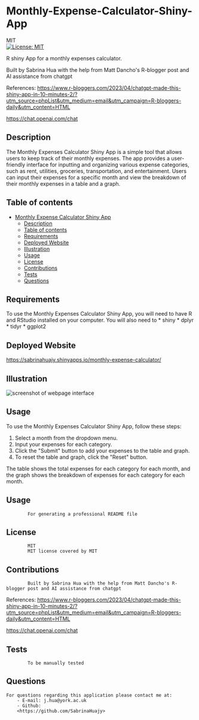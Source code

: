 # Monthly-Expense-Calculator-Shiny-App

MIT<br>[![License: MIT](https://img.shields.io/badge/License-MIT-yellow.svg)](https://opensource.org/licenses/MIT)

R shiny App  for a monthly expenses calculator. 

Built by Sabrina Hua with the help from Matt Dancho's R-blogger post and AI assistance from chatgpt

References:
https://www.r-bloggers.com/2023/04/chatgpt-made-this-shiny-app-in-10-minutes-2/?utm_source=phpList&utm_medium=email&utm_campaign=R-bloggers-daily&utm_content=HTML

https://chat.openai.com/chat

## Description
The Monthly Expenses Calculator Shiny App is a simple tool that allows users to keep track of their monthly expenses. The app provides a user-friendly interface for inputting and organizing various expense categories, such as rent, utilities, groceries, transportation, and entertainment. Users can input their expenses for a specific month and view the breakdown of their monthly expenses in a table and a graph.

## Table of contents
- [Monthly Expense Calculator Shiny App](#monthly-expense-calculator-shiny-app)
  - [Description](#description)
  - [Table of contents](#table-of-contents)
  - [Requirements](#requirements)
  - [Deployed Website](#deployed-website)
  - [Illustration](#illustration)
  - [Usage](#usage)
  - [License](#license)
  - [Contributions](#contributions)
  - [Tests](#tests)
  - [Questions](#questions)

## Requirements
To use the Monthly Expenses Calculator Shiny App, you will need to have R and RStudio installed on your computer. You will also need to 
    * shiny
    * dplyr
    * tidyr
    * ggplot2

## Deployed Website
https://sabrinahuajy.shinyapps.io/monthly-expense-calculator/

## Illustration
<img src="//userfs/jh1493/w2k/Desktop/R/Monthly-Expense-Calculator/Capture.PNG" alt="screenshot of webpage interface">


## Usage
To use the Monthly Expenses Calculator Shiny App, follow these steps:

<ol>
    <li>Select a month from the dropdown menu.</li>
    <li>Input your expenses for each category.</li>
    <li>Click the "Submit" button to add your expenses to the table and graph.</li>
    <li>To reset the table and graph, click the "Reset" button.</li>
</ol>

The table shows the total expenses for each category for each month, and the graph shows the breakdown of expenses for each category for each month.

## Usage 
            For generating a professional README file
## License
            MIT
            MIT license covered by MIT
## Contributions
            Built by Sabrina Hua with the help from Matt Dancho's R-blogger post and AI assistance from chatgpt

References:
https://www.r-bloggers.com/2023/04/chatgpt-made-this-shiny-app-in-10-minutes-2/?utm_source=phpList&utm_medium=email&utm_campaign=R-bloggers-daily&utm_content=HTML

https://chat.openai.com/chat
## Tests
            To be manually tested
## Questions
    For questions regarding this application please contact me at:
        - E-mail: j.hua@york.ac.uk
        - Github:
        <https://github.com/SabrinaHuajy>
        

